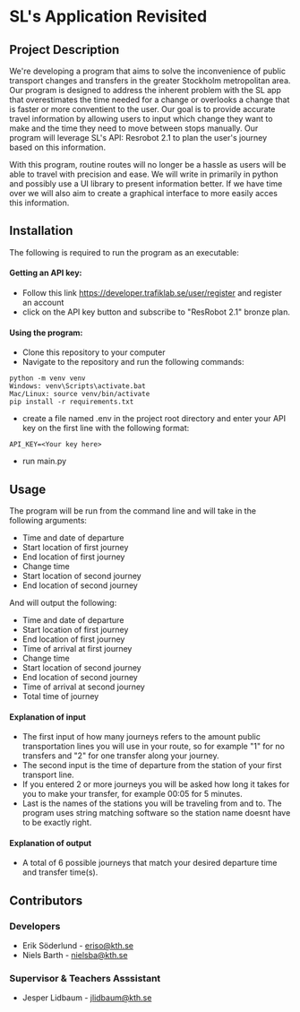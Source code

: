 # SL's Application Revisited

## Project Description
We're developing a program that aims to solve the inconvenience of public transport changes and transfers in the greater Stockholm metropolitan area. Our program is designed to address the inherent problem with the SL app that overestimates the time needed for a change or overlooks a change that is faster or more conventient to the user. Our goal is to provide accurate travel information by allowing users to input which change they want to make and the time they need to move between stops manually. Our program will leverage SL's API: Resrobot 2.1 to plan the user's journey based on this information. 


With this program, routine routes will no longer be a hassle as users will be able to travel with precision and ease. We will write in primarily in python and possibly use a UI library to present information better. If we have time over we will also aim to create a graphical interface to more easily acces this information. 

## Installation
The following is required to run the program as an executable:
#### Getting an API key:
* Follow this link https://developer.trafiklab.se/user/register and register an account
* click on the API key button and subscribe to "ResRobot 2.1" bronze plan. 
#### Using the program:
* Clone this repository to your computer
* Navigate to the repository and run the following commands:
```
python -m venv venv
Windows: venv\Scripts\activate.bat
Mac/Linux: source venv/bin/activate
pip install -r requirements.txt
```
*  create a file named .env in the project root directory and enter your API key on the first line with the following format:
```
API_KEY=<Your key here>
```

* run main.py

## Usage
The program will be run from the command line and will take in the following arguments:
* Time and date of departure
* Start location of first journey
* End location of first journey
* Change time
* Start location of second journey
* End location of second journey

And will output the following:
* Time and date of departure
* Start location of first journey
* End location of first journey
* Time of arrival at first journey
* Change time
* Start location of second journey
* End location of second journey
* Time of arrival at second journey
* Total time of journey


#### Explanation of input
* The first input of how many journeys refers to the amount public transportation lines you will use in your route, so for example "1" for no transfers and "2" for one transfer along your journey. 
* The second input is the time of departure from the station of your first transport line. 
* If you entered 2 or more journeys you will be asked how long it takes for you to make your transfer, for example 00:05 for 5 minutes.
* Last is the names of the stations you will be traveling from and to. The program uses string matching software so the station name doesnt have to be exactly right.

#### Explanation of output
* A total of 6 possible journeys that match your desired departure time and transfer time(s).
## Contributors
### Developers
* Erik Söderlund - eriso@kth.se
* Niels Barth - nielsba@kth.se
### Supervisor & Teachers Asssistant
* Jesper Lidbaum - jlidbaum@kth.se

